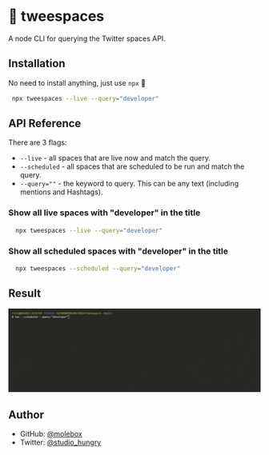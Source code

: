 
# 🐤 tweespaces

A node CLI for querying the Twitter spaces API.


## Installation

No need to install anything, just use `npx` 🕺

```bash
 npx tweespaces --live --query="developer"
```

## API Reference

There are 3 flags:

- `--live` - all spaces that are live now and match the query.
- `--scheduled` - all spaces that are scheduled to be run and match the query.
- `--query=""` - the keyword to query. This can be any text (including mentions and Hashtags).

### Show all live spaces with "developer" in the title

```bash
  npx tweespaces --live --query="developer"
```

### Show all scheduled spaces with "developer" in the title

```bash
  npx tweespaces --scheduled --query="developer"
```

## Result

!['A GIF of running a tweespace command. Shows the CLI output'](tweespaces.gif)

## Author

- GitHub: [@molebox](https://www.github.com/molebox)
- Twitter: [@studio_hungry](https://twitter.com/studio_hungry)

